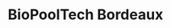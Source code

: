 ---
title: "BioPoolTech Bordeaux"
url: /saint-andre-de-cubzac/biopooltech-bordeaux/
shop: piscine
---